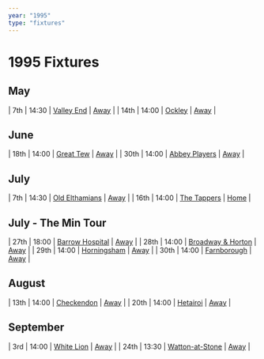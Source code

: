 ```yaml
---
year: "1995"
type: "fixtures"
---
```


# 1995 Fixtures

## May

| 7th | 14:30 | [Valley End](/1995/1995-valley-end) | [Away]() |
| 14th | 14:00 | [Ockley](/1995/1995-ockley) | [Away]() |

## June

| 18th | 14:00 | [Great Tew](/1995/1995-great-tew) | [Away]() |
| 30th | 14:00 | [Abbey Players](/1995/1995-abbey-players) | [Away]() |

## July

| 7th | 14:30 | [Old Elthamians](/1995/1995-old-elthamanns) | [Away](https://goo.gl/maps/FQbBNZQTFggEmhfv9) |
| 16th | 14:00 | [The Tappers](/1995/1995-the-tappers) | [Home](https://goo.gl/maps/w2skeCXwzZTEh7e26) |

## July - The Min Tour

| 27th | 18:00 | [Barrow Hospital](/1995/1995-barrow-hospital) | [Away]() |
| 28th | 14:00 | [Broadway & Horton](/1995/1995-broadway-and-horton) | [Away](https://goo.gl/maps/orv3RETHUX95dBWv7) |
| 29th | 14:00 | [Horningsham](/1995/1995-horningsham) | [Away](https://goo.gl/maps/SNpXcsajYDXfjmff7) |
| 30th | 14:00 | [Farnborough](/1995/1995-farnborough) | [Away]() |

## August

| 13th | 14:00 | [Checkendon](/1995/1995-checkendon) | [Away]() |
| 20th | 14:00 | [Hetairoi](/1995/1995-hetairoi) | [Away]() |

## September

| 3rd | 14:00 | [White Lion](/1995/1995-white-lion) | [Away]() |
| 24th | 13:30 | [Watton-at-Stone](/1995/1995-watton-at-stone) | [Away](https://goo.gl/maps/JPBQawMsjLgYtVHk9) |